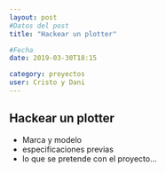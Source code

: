 ```yaml
---
layout: post
#Datos del post
title: "Hackear un plotter"

#Fecha
date: 2019-03-30T18:15

category: proyectos
user: Cristo y Dani
---
```


## Hackear un plotter

<ul>
<li>Marca y modelo</li>
<li>especificaciones previas</li>
<li>lo que se pretende con el proyecto...</li>

</ul>
